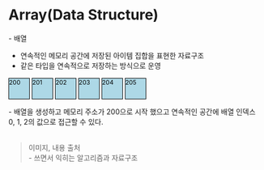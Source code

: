 # Array(Data Structure)
\- 배열   
* 연속적인 메모리 공간에 저장된 아이템 집합을 표현한 자료구조
* 같은 타입을 연속적으로 저장하는 방식으로 운영
<html lang="ko">
<head>
<meta charset="UTF-8">
<style>
  .boxs {
    display: inline-block;
    font-size:12px;
    background-color:lightblue;
    width:40px;
    height:40px;
    border: 1px solid black;
    color: black;
  }
</style>
</head>
<body>
<div class="boxs">200</div>
<div class="boxs">201</div>
<div class="boxs">202</div>
<div class="boxs">203</div>
<div class="boxs">204</div>
<div class="boxs">205</div>
</body>
</html>

\- 배열을 생성하고 메모리 주소가 200으로 시작 했으고 연속적인 공간에 배열 인덱스 0, 1, 2의 값으로 접근할 수 있다.
<br/>
<br/>

> 이미지, 내용 출처   
> \- 쓰면서 익히는 알고리즘과 자료구조
